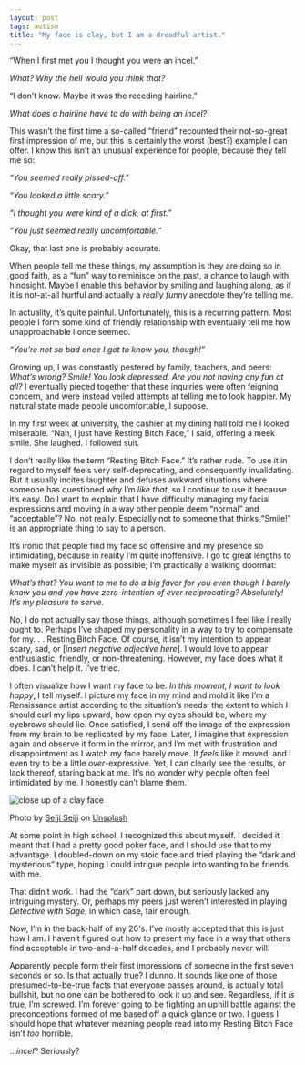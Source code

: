 ```yaml
---
layout: post
tags: autism
title: "My face is clay, but I am a dreadful artist."
---
```


“When I first met you I thought you were an incel.”

_What? Why the hell would you think that?_

“I don’t know. Maybe it was the receding hairline.”

_What does a hairline have to do with being an incel?_

This wasn’t the first time a so-called “friend” recounted their not-so-great first impression of me, but this is certainly the worst (best?) example I can offer. I know this isn’t an unusual experience for people, because they tell me so:

_“You seemed really pissed-off.”_

_“You looked a little scary.”_

_“I thought you were kind of a dick, at first.”_

_“You just seemed really uncomfortable.”_

Okay, that last one is probably accurate.

When people tell me these things, my assumption is they are doing so in good faith, as a “fun” way to reminisce on the past, a chance to laugh with hindsight. Maybe I enable this behavior by smiling and laughing along, as if it is not-at-all hurtful and actually a _really funny_ anecdote they’re telling me.

In actuality, it’s quite painful. Unfortunately, this is a recurring pattern. Most people I form some kind of friendly relationship with eventually tell me how unapproachable I once seemed.

_“You’re not so bad once I got to know you, though!”_

Growing up, I was constantly pestered by family, teachers, and peers: _What’s wrong? Smile! You look depressed. Are you not having any fun at all?_ I eventually pieced together that these inquiries were often feigning concern, and were instead veiled attempts at telling me to look happier. My natural state made people uncomfortable, I suppose.

In my first week at university, the cashier at my dining hall told me I looked miserable. “Nah, I just have Resting Bitch Face,” I said, offering a meek smile. She laughed. I followed suit.

I don’t really like the term “Resting Bitch Face.” It’s rather rude. To use it in regard to myself feels very self-deprecating, and consequently invalidating. But it usually incites laughter and defuses awkward situations where someone has questioned why I’m _like that_, so I continue to use it because it’s easy. Do I want to explain that I have difficulty managing my facial expressions and moving in a way other people deem “normal” and “acceptable”? No, not really. Especially not to someone that thinks “Smile!” is an appropriate thing to say to a person.

It’s ironic that people find my face so offensive and my presence so intimidating, because in reality I’m quite inoffensive. I go to great lengths to make myself as invisible as possible; I’m practically a walking doormat:

_What’s that? You want to me to do a big favor for you even though I barely know you and you have zero-intention of ever reciprocating? Absolutely! It’s my pleasure to serve._

No, I do not actually say those things, although sometimes I feel like I really ought to. Perhaps I’ve shaped my personality in a way to try to compensate for my. . . Resting Bitch Face. Of course, it isn’t my intention to appear scary, sad, or \[_insert negative adjective here_\]. I would love to appear enthusiastic, friendly, or non-threatening. However, my face does what it does. I can’t help it. I’ve tried.

I often visualize how I want my face to be. _In this moment, I want to look happy_, I tell myself. I picture my face in my mind and mold it like I’m a Renaissance artist according to the situation’s needs: the extent to which I should curl my lips upward, how open my eyes should be, where my eyebrows should lie. Once satisfied, I send off the image of the expression from my brain to be replicated by my face. Later, I imagine that expression again and observe it form in the mirror, and I’m met with frustration and disappointment as I watch my face barely move. It _feels_ like it moved, and I even try to be a little _over_\-expressive. Yet, I can clearly see the results, or lack thereof, staring back at me. It’s no wonder why people often feel intimidated by me. I honestly can’t blame them.

![close up of a clay face](https://images.unsplash.com/photo-1656844594283-f6eafc05b6d8?q=80&w=1287&auto=format&fit=crop&ixlib=rb-4.1.0&ixid=M3wxMjA3fDB8MHxwaG90by1wYWdlfHx8fGVufDB8fHx8fA%3D%3D)
<div class="caption">Photo by <a href="https://unsplash.com/@seijiseiji">Seiji Seiji</a> on <a href="https://unsplash.com/photos/a-close-up-of-a-person-DqQOW6TQkCI">Unsplash</a></div>

At some point in high school, I recognized this about myself. I decided it meant that I had a pretty good poker face, and I should use that to my advantage. I doubled-down on my stoic face and tried playing the “dark and mysterious” type, hoping I could intrigue people into wanting to be friends with me.

That didn’t work. I had the “dark” part down, but seriously lacked any intriguing mystery. Or, perhaps my peers just weren’t interested in playing _Detective with Sage_, in which case, fair enough.

Now, I’m in the back-half of my 20's. I’ve mostly accepted that this is just how I am. I haven’t figured out how to present my face in a way that others find acceptable in two-and-a-half decades, and I probably never will.

Apparently people form their first impressions of someone in the first seven seconds or so. Is that actually true? I dunno. It sounds like one of those presumed-to-be-true facts that everyone passes around, is actually total bullshit, but no one can be bothered to look it up and see. Regardless, if it _is_ true, I’m screwed. I’m forever going to be fighting an uphill battle against the preconceptions formed of me based off a quick glance or two. I guess I should hope that whatever meaning people read into my Resting Bitch Face isn’t _too_ horrible.

…_incel_? Seriously?
